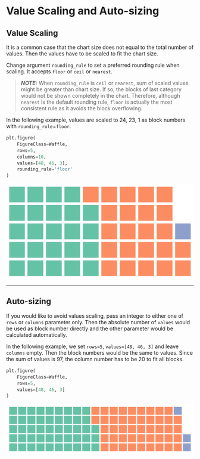 # Value Scaling and Auto-sizing

## Value Scaling

It is a common case that the chart size does not equal to the total number of values. Then the values have to be scaled to fit the chart size.

Change argument `rounding_rule` to set a preferred rounding rule when scaling. It accepts `floor` or `ceil` or `nearest`.

> **_NOTE:_** When `rounding_rule` is `ceil` or `nearest`, sum of scaled values might be greater than chart size. If so, the blocks of last category would not be shown completely in the chart. Therefore, although `nearest` is the default rounding rule, `floor` is actually the most consistent rule as it avoids the block overflowing. 

In the following example, values are scaled to 24, 23, 1 as block numbers with `rounding_rule`=`floor`.

```python
plt.figure(
    FigureClass=Waffle,
    rows=5,
    columns=10,
    values=[48, 46, 3],
    rounding_rule='floor'
)
```

<img class="img_middle" alt="Rounding rule" src="https://raw.githubusercontent.com/gyli/PyWaffle/master/examples/docs/value_scaling_and_auto_sizing_rounding_rule.svg?sanitize=true">

---

## Auto-sizing

If you would like to avoid values scaling, pass an integer to either one of `rows` or `columns` parameter only. Then the absolute number of `values` would be used as block number directly and the other parameter would be calculated automatically.

In the following example, we set `rows=5`, `values=[48, 46, 3]` and leave `columns` empty. Then the block numbers would be the same to values. Since the sum of values is 97, the column number has to be 20 to fit all blocks.

```python
plt.figure(
    FigureClass=Waffle,
    rows=5,
    values=[48, 46, 3]
)
```

<img class="img_middle" alt="Ignore columns" src="https://raw.githubusercontent.com/gyli/PyWaffle/master/examples/docs/value_scaling_and_auto_sizing_ignore_columns.svg?sanitize=true">
